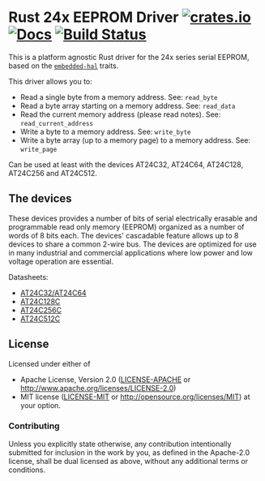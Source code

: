 # Rust 24x EEPROM Driver [![crates.io](https://img.shields.io/crates/v/eeprom24x.svg)](https://crates.io/crates/eeprom24x) [![Docs](https://docs.rs/eeprom24x/badge.svg)](https://docs.rs/eeprom24x)  [![Build Status](https://travis-ci.org/eldruin/eeprom24x-rs.svg?branch=master)](https://travis-ci.org/eldruin/eeprom24x-rs)

This is a platform agnostic Rust driver for the 24x series serial EEPROM,
based on the [`embedded-hal`](https://github.com/japaric/embedded-hal) traits.

This driver allows you to:
- Read a single byte from a memory address. See: `read_byte`
- Read a byte array starting on a memory address. See: `read_data`
- Read the current memory address (please read notes). See: `read_current_address`
- Write a byte to a memory address. See: `write_byte`
- Write a byte array (up to a memory page) to a memory address. See: `write_page`

Can be used at least with the devices AT24C32, AT24C64, AT24C128, AT24C256 and AT24C512.

## The devices
These devices provides a number of bits of serial electrically erasable and
programmable read only memory (EEPROM) organized as a number of words of 8 bits
each. The devices' cascadable feature allows up to 8 devices to share a common
2-wire bus. The devices are optimized for use in many industrial and commercial
applications where low power and low voltage operation are essential.

Datasheets:
- [AT24C32/AT24C64](http://ww1.microchip.com/downloads/en/devicedoc/doc0336.pdf)
- [AT24C128C](http://ww1.microchip.com/downloads/en/DeviceDoc/Atmel-8734-SEEPROM-AT24C128C-Datasheet.pdf)
- [AT24C256C](http://ww1.microchip.com/downloads/en/DeviceDoc/Atmel-8568-SEEPROM-AT24C256C-Datasheet.pdf)
- [AT24C512C](http://ww1.microchip.com/downloads/en/DeviceDoc/Atmel-8720-SEEPROM-AT24C512C-Datasheet.pdf)

## License

Licensed under either of

 * Apache License, Version 2.0 ([LICENSE-APACHE](LICENSE-APACHE) or
   http://www.apache.org/licenses/LICENSE-2.0)
 * MIT license ([LICENSE-MIT](LICENSE-MIT) or
   http://opensource.org/licenses/MIT) at your option.

### Contributing

Unless you explicitly state otherwise, any contribution intentionally submitted
for inclusion in the work by you, as defined in the Apache-2.0 license, shall
be dual licensed as above, without any additional terms or conditions.

